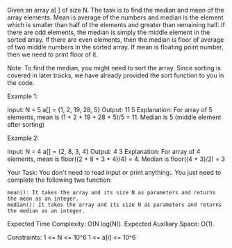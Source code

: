 Given an array a[ ] of size N. The task is to find the median and mean of the array elements. Mean is average of the numbers and median is the element which is smaller than half of the elements and greater than remaining half.  If there are odd elements, the median is simply the middle element in the sorted array. If there are even elements, then the median is floor of average of two middle numbers in the sorted array. If mean is floating point number, then we need to print floor of it.

Note: To find the median, you might need to sort the array. Since sorting is covered in later tracks, we have already provided the sort function to you in the code.

Example 1:

Input:
N = 5
a[] = {1, 2, 19, 28, 5}
Output: 11 5
Explanation: For array of 5 elements,
mean is (1 + 2 + 19  + 28  + 5)/5 = 11.
Median is 5 (middle element after 
sorting)

Example 2:

Input:
N = 4
a[] = {2, 8, 3, 4}
Output: 4 3
Explanation: For array of 4 elements,
mean is floor((2 + 8 + 3 + 4)/4) = 4.
Median is floor((4 + 3)/2) = 3

Your Task:
You don't need to read input or print anything.. You just need to complete the following two function:

    mean(): It takes the array and its size N as parameters and returns the mean as an integer.
    median(): It takes the array and its size N as parameters and returns the median as an integer.

Expected Time Complexity: O(N log(N)).
Expected Auxiliary Space: O(1).

Constraints:
1 <= N <= 10^6
1 <= a[i] <= 10^6
